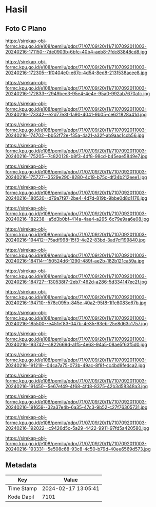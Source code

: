 # Hasil

## Foto C Plano

https://sirekap-obj-formc.kpu.go.id/e108/pemilu/pdpr/71/07/09/20/11/7107092011003-20240216-171150--7de0903b-6bfc-40b4-aeb8-7fdc83848cd8.jpg

https://sirekap-obj-formc.kpu.go.id/e108/pemilu/pdpr/71/07/09/20/11/7107092011003-20240216-172305--1f0404e0-e67c-4d54-8ed8-213f538acee8.jpg

https://sirekap-obj-formc.kpu.go.id/e108/pemilu/pdpr/71/07/09/20/11/7107092011003-20240216-172833--2949bee3-95e4-4e4e-95a0-992ab7670afc.jpg

https://sirekap-obj-formc.kpu.go.id/e108/pemilu/pdpr/71/07/09/20/11/7107092011003-20240216-173342--e2d77e3f-1a90-4041-9b05-ce621828a41d.jpg

https://sirekap-obj-formc.kpu.go.id/e108/pemilu/pdpr/71/07/09/20/11/7107092011003-20240216-174702--bb52f72e-f35a-4a21-a32f-ab9aac1ccb56.jpg

https://sirekap-obj-formc.kpu.go.id/e108/pemilu/pdpr/71/07/09/20/11/7107092011003-20240216-175205--7c820128-b8f3-4df8-98cd-b45eae5849e7.jpg

https://sirekap-obj-formc.kpu.go.id/e108/pemilu/pdpr/71/07/09/20/11/7107092011003-20240216-175727--3529e290-8280-4c19-b75c-df34b212eee1.jpg

https://sirekap-obj-formc.kpu.go.id/e108/pemilu/pdpr/71/07/09/20/11/7107092011003-20240216-180520--d79a7f97-2be4-4d7d-819b-9bbe0d8d1176.jpg

https://sirekap-obj-formc.kpu.go.id/e108/pemilu/pdpr/71/07/09/20/11/7107092011003-20240216-182238--a5d3b0bf-414a-4ae4-a295-6c79e9aa6e08.jpg

https://sirekap-obj-formc.kpu.go.id/e108/pemilu/pdpr/71/07/09/20/11/7107092011003-20240216-194412--75adf998-15f3-4e22-83bd-3ad7cf199840.jpg

https://sirekap-obj-formc.kpu.go.id/e108/pemilu/pdpr/71/07/09/20/11/7107092011003-20240216-184114--150524d6-1290-489f-ae2b-182b121ca59a.jpg

https://sirekap-obj-formc.kpu.go.id/e108/pemilu/pdpr/71/07/09/20/11/7107092011003-20240216-184727--130538f7-2eb7-462d-a286-5d334147ec2f.jpg

https://sirekap-obj-formc.kpu.go.id/e108/pemilu/pdpr/71/07/09/20/11/7107092011003-20240216-194710--578c095b-845e-40a2-95f8-1ffe8083e67b.jpg

https://sirekap-obj-formc.kpu.go.id/e108/pemilu/pdpr/71/07/09/20/11/7107092011003-20240216-185500--e451ef83-047b-4e35-93eb-25e8d63c1757.jpg

https://sirekap-obj-formc.kpu.go.id/e108/pemilu/pdpr/71/07/09/20/11/7107092011003-20240216-193742--c822669d-a1f5-4e63-94a5-08ae5f63f5d0.jpg

https://sirekap-obj-formc.kpu.go.id/e108/pemilu/pdpr/71/07/09/20/11/7107092011003-20240216-191219--04ca7a75-073b-49ac-8f8f-cc4bd9fedca2.jpg

https://sirekap-obj-formc.kpu.go.id/e108/pemilu/pdpr/71/07/09/20/11/7107092011003-20240216-191450--5e67ef49-4f68-4fd8-8375-42b3d58348a3.jpg

https://sirekap-obj-formc.kpu.go.id/e108/pemilu/pdpr/71/07/09/20/11/7107092011003-20240216-191659--32a37e4b-6a35-47c3-9b52-c27f76305731.jpg

https://sirekap-obj-formc.kpu.go.id/e108/pemilu/pdpr/71/07/09/20/11/7107092011003-20240216-192022--c9426d5c-5a29-4422-9911-97fd5a420580.jpg

https://sirekap-obj-formc.kpu.go.id/e108/pemilu/pdpr/71/07/09/20/11/7107092011003-20240216-193331--5e508c68-93c8-4c50-b79d-40ee6569d573.jpg


## Metadata

| Key        | Value               |
| ---------- | ------------------- |
| Time Stamp | 2024-02-17 13:05:41 |
| Kode Dapil | 7101                |



